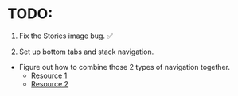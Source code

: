# TODO:
1. Fix the Stories image bug. ✅

2. Set up bottom tabs and stack navigation.
  - Figure out how to combine those 2 types of navigation together.
    - [Resource 1](https://reactnavigation.org/docs/tab-based-navigation/#a-stack-navigator-for-each-tab)
    - [Resource 2](https://reactnavigation.org/docs/nesting-navigators/)
